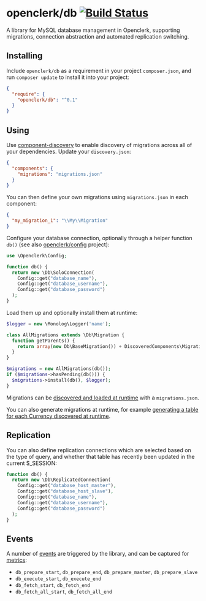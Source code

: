 openclerk/db [![Build Status](https://travis-ci.org/openclerk/db.svg?branch=master)](https://travis-ci.org/openclerk/db)
============

A library for MySQL database management in Openclerk, supporting migrations, connection abstraction and automated replication switching.

## Installing

Include `openclerk/db` as a requirement in your project `composer.json`,
and run `composer update` to install it into your project:

```json
{
  "require": {
    "openclerk/db": "^0.1"
  }
}
```

## Using

Use [component-discovery](https://github.com/soundasleep/component-discovery) to enable
discovery of migrations across all of your dependencies. Update your `discovery.json`:

```json
{
  "components": {
    "migrations": "migrations.json"
  }
}
```

You can then define your own migrations using `migrations.json` in each component:

```json
{
  "my_migration_1": "\\My\\Migration"
}
```

Configure your database connection, optionally through a helper function `db()`
(see also [openclerk/config](https://github.com/openclerk/config) project):

```php
use \Openclerk\Config;

function db() {
  return new \Db\SoloConnection(
    Config::get("database_name"),
    Config::get("database_username"),
    Config::get("database_password")
  );
}
```

Load them up and optionally install them at runtime:

```php
$logger = new \Monolog\Logger('name');

class AllMigrations extends \Db\Migration {
  function getParents() {
    return array(new Db\BaseMigration()) + DiscoveredComponents\Migrations::getAllInstances();
  }
}

$migrations = new AllMigrations(db());
if ($migrations->hasPending(db())) {
  $migrations->install(db(), $logger);
}
```

Migrations can be [discovered and loaded at runtime](https://github.com/soundasleep/component-discovery) with a `migrations.json`.

You can also generate migrations at runtime, for example [generating a table for each Currency discovered at runtime](https://github.com/soundasleep/openclerk/blob/master/core/Migrations/BlockCountMigrationGenerator.php).

## Replication

You can also define replication connections which are selected based on the type of query,
and whether that table has recently been updated in the current $_SESSION:

```php
function db() {
  return new \Db\ReplicatedConnection(
    Config::get("database_host_master"),
    Config::get("database_host_slave"),
    Config::get("database_name"),
    Config::get("database_username"),
    Config::get("database_password")
  );
}
```

## Events

A number of [events](https://github.com/openclerk/events) are triggered by the library,
and can be captured for [metrics](https://github.com/openclerk/metrics):

* `db_prepare_start`, `db_prepare_end`, `db_prepare_master`, `db_prepare_slave`
* `db_execute_start`, `db_execute_end`
* `db_fetch_start`, `db_fetch_end`
* `db_fetch_all_start`, `db_fetch_all_end`
